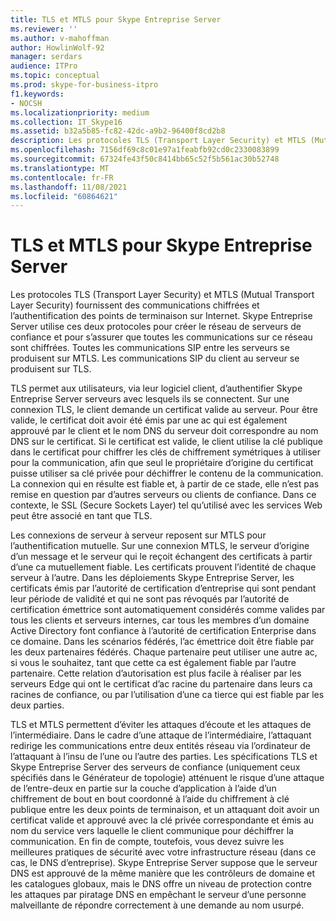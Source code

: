 ```yaml
---
title: TLS et MTLS pour Skype Entreprise Server
ms.reviewer: ''
ms.author: v-mahoffman
author: HowlinWolf-92
manager: serdars
audience: ITPro
ms.topic: conceptual
ms.prod: skype-for-business-itpro
f1.keywords:
- NOCSH
ms.localizationpriority: medium
ms.collection: IT_Skype16
ms.assetid: b32a5b85-fc82-42dc-a9b2-96400f8cd2b8
description: Les protocoles TLS (Transport Layer Security) et MTLS (Mutual Transport Layer Security) fournissent des communications chiffrées et l’authentification des points de terminaison sur Internet. Skype Entreprise Server utilise ces deux protocoles pour créer le réseau de serveurs de confiance et pour s’assurer que toutes les communications sur ce réseau sont chiffrées. Toutes les communications SIP entre les serveurs se produisent sur MTLS. Les communications SIP du client au serveur se produisent sur TLS.
ms.openlocfilehash: 7156df69c8c01e97a1feabfb92cd0c2330083899
ms.sourcegitcommit: 67324fe43f50c8414bb65c52f5b561ac30b52748
ms.translationtype: MT
ms.contentlocale: fr-FR
ms.lasthandoff: 11/08/2021
ms.locfileid: "60864621"
---
```

# <a name="tls-and-mtls-for-skype-for-business-server"></a>TLS et MTLS pour Skype Entreprise Server
 
Les protocoles TLS (Transport Layer Security) et MTLS (Mutual Transport Layer Security) fournissent des communications chiffrées et l’authentification des points de terminaison sur Internet. Skype Entreprise Server utilise ces deux protocoles pour créer le réseau de serveurs de confiance et pour s’assurer que toutes les communications sur ce réseau sont chiffrées. Toutes les communications SIP entre les serveurs se produisent sur MTLS. Les communications SIP du client au serveur se produisent sur TLS.
  
TLS permet aux utilisateurs, via leur logiciel client, d’authentifier Skype Entreprise Server serveurs avec lesquels ils se connectent. Sur une connexion TLS, le client demande un certificat valide au serveur. Pour être valide, le certificat doit avoir été émis par une ac qui est également approuvé par le client et le nom DNS du serveur doit correspondre au nom DNS sur le certificat. Si le certificat est valide, le client utilise la clé publique dans le certificat pour chiffrer les clés de chiffrement symétriques à utiliser pour la communication, afin que seul le propriétaire d’origine du certificat puisse utiliser sa clé privée pour déchiffrer le contenu de la communication. La connexion qui en résulte est fiable et, à partir de ce stade, elle n’est pas remise en question par d’autres serveurs ou clients de confiance. Dans ce contexte, le SSL (Secure Sockets Layer) tel qu’utilisé avec les services Web peut être associé en tant que TLS.
  
Les connexions de serveur à serveur reposent sur MTLS pour l’authentification mutuelle. Sur une connexion MTLS, le serveur d’origine d’un message et le serveur qui le reçoit échangent des certificats à partir d’une ca mutuellement fiable. Les certificats prouvent l’identité de chaque serveur à l’autre. Dans les déploiements Skype Entreprise Server, les certificats émis par l’autorité de certification d’entreprise qui sont pendant leur période de validité et qui ne sont pas révoqués par l’autorité de certification émettrice sont automatiquement considérés comme valides par tous les clients et serveurs internes, car tous les membres d’un domaine Active Directory font confiance à l’autorité de certification Enterprise dans ce domaine. Dans les scénarios fédérés, l’ac émettrice doit être fiable par les deux partenaires fédérés. Chaque partenaire peut utiliser une autre ac, si vous le souhaitez, tant que cette ca est également fiable par l’autre partenaire. Cette relation d’autorisation est plus facile à réaliser par les serveurs Edge qui ont le certificat d’ac racine du partenaire dans leurs ca racines de confiance, ou par l’utilisation d’une ca tierce qui est fiable par les deux parties.
  
TLS et MTLS permettent d’éviter les attaques d’écoute et les attaques de l’intermédiaire. Dans le cadre d’une attaque de l’intermédiaire, l’attaquant redirige les communications entre deux entités réseau via l’ordinateur de l’attaquant à l’insu de l’une ou l’autre des parties. Les spécifications TLS et Skype Entreprise Server des serveurs de confiance (uniquement ceux spécifiés dans le Générateur de topologie) atténuent le risque d’une attaque de l’entre-deux en partie sur la couche d’application à l’aide d’un chiffrement de bout en bout coordonné à l’aide du chiffrement à clé publique entre les deux points de terminaison, et un attaquant doit avoir un certificat valide et approuvé avec la clé privée correspondante et émis au nom du service vers laquelle le client communique pour déchiffrer la communication. En fin de compte, toutefois, vous devez suivre les meilleures pratiques de sécurité avec votre infrastructure réseau (dans ce cas, le DNS d’entreprise). Skype Entreprise Server suppose que le serveur DNS est approuvé de la même manière que les contrôleurs de domaine et les catalogues globaux, mais le DNS offre un niveau de protection contre les attaques par piratage DNS en empêchant le serveur d’une personne malveillante de répondre correctement à une demande au nom usurpé.
  

